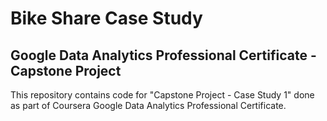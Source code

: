 # Bike Share Case Study
## Google Data Analytics Professional Certificate - Capstone Project
This repository contains code for "Capstone Project - Case Study 1" done as part of Coursera Google Data Analytics Professional Certificate.


